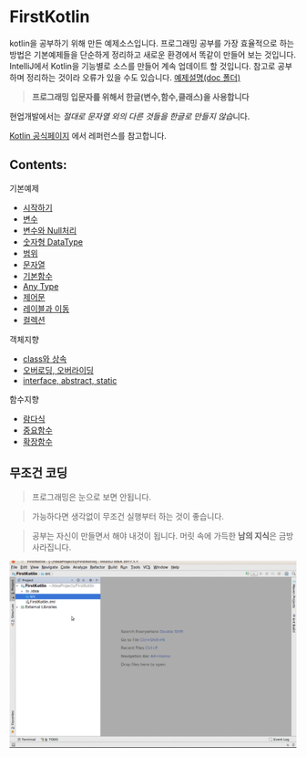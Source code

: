 # FirstKotlin
kotlin을 공부하기 위해 만든 예제소스입니다. 프로그래밍 공부를 가장 효율적으로 하는 방법은 기본예제들을 단순하게 정리하고 새로운 환경에서 똑같이 만들어 보는 것입니다. IntelliJ에서 Kotlin을 기능별로 소스를 만들어 계속 업데이트 할 것입니다.
참고로 공부하며 정리하는 것이라 오류가 있을 수도 있습니다. [예제설명(doc 폴더)](doc/)

> **프로그래밍 입문자를 위해서 한글(변수,함수,클래스)을 사용합니다**

현업개발에서는 *절대로 문자열 외의 다른 것들을
한글로 만들지 않습*니다.

[Kotlin 공식페이지](https://kotlinlang.org/)
에서 레퍼런스를 참고합니다.


Contents:
---------
기본예제
- [시작하기](doc/1.First.md)
- [변수](doc/2.variable.kt.md)
- [변수와 Null처리](doc/3.variable_null.md)
- [숫자형 DataType](doc/4.DataTypeNumber.md)
- [범위](doc/5.scope.md)
- [문자열](doc/6.DataType_string.md)
- [기본함수](doc/7.basicfunction.md)
- [Any Type](doc/8.any_type.md)
- [제어문](doc/9.condition.md)
- [레이블과 이동](doc/10.loop_exit.md)
- [컬렉션](doc/11.collections.md)

객체지향
- [class와 상속](doc/12.class.md)
- [오버로딩, 오버라이딩](doc/13.polymorphism.md)
- [interface, abstract, static](doc/14.interface_abstract_static.md)

함수지향
- [람다식](doc/15.lambdas.md)
- [중요함수](doc/16.newstyle_function.md)
- [확장함수](doc/17.functionextension.md)

무조건 코딩
------
> 프로그래밍은 눈으로 보면 안됩니다.

> 가능하다면 생각없이 무조건 실행부터 하는 것이 좋습니다.

> 공부는 자신이 만들면서 해야 내것이 됩니다.  머릿 속에 가득한 **남의 지식**은 금방 사라집니다.

![](doc/first.gif)


